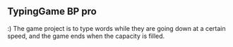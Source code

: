 ## TypingGame BP pro  
:) The game project is to type words while they are going down at a certain speed, and the game ends when the capacity is filled.





